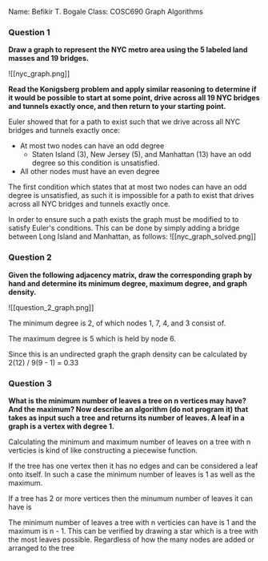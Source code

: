 Name: Befikir T. Bogale
Class: COSC690 Graph Algorithms

### Question 1

**Draw a graph to represent the NYC metro area using the 5 labeled land masses and 19 bridges.**

![[nyc_graph.png]]

**Read the Konigsberg problem and apply similar reasoning to determine if it would be possible to start at some point, drive across all 19 NYC bridges and tunnels exactly once, and then return to your starting point.**

Euler showed that for a path to exist such that we drive across all NYC bridges and tunnels exactly once:
- At most two nodes can have an odd degree
	- Staten Island (3), New Jersey (5), and Manhattan (13) have an odd degree so this condition is unsatisfied.
- All other nodes must have an even degree

The first condition which states that at most two nodes can have an odd degree is unsatisfied, as such it is impossible for  a path to exist that drives across all NYC bridges and tunnels exactly once.

In order to ensure such a path exists the graph must be modified to to satisfy Euler's conditions. This can be done by simply adding a bridge between Long Island and Manhattan, as follows:
![[nyc_graph_solved.png]]


### Question 2

**Given the following adjacency matrix, draw the corresponding graph by hand and determine its minimum degree, maximum degree, and graph density.**


![[question_2_graph.png]]

The minimum degree is 2, of which nodes 1, 7, 4, and 3 consist of. 

The maximum degree is 5 which is held by node 6.

Since this is an undirected graph the graph density can be calculated by 2(12) / 9(9 - 1) = 0.33

### Question 3

**What is the minimum number of leaves a tree on n vertices may have? And the maximum? Now describe an algorithm (do not program it) that takes as input such a tree and returns its number of leaves. A leaf in a graph is a vertex with degree 1.**

Calculating the minimum and maximum number of leaves on a tree with n verticies is kind of like constructing a piecewise function.

If the tree has one vertex then it has no edges and can be considered a leaf onto itself. In such a case the minimum number of leaves is 1 as well as the maximum.

If a tree has 2 or more vertices then the minumum number of leaves it can have is 

The minimum number of leaves a tree with n verticies can have is 1 and the maximum is n - 1. This can be verified by drawing a star which is a tree with the most leaves possible. Regardless of how the many nodes are added or arranged to the tree 